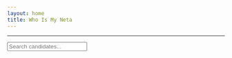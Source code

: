 ```yaml
---
layout: home
title: Who Is My Neta
---
```


<div id="map-container"></div>

<script>
  fetch('GRED_20190215_Bangladesh/bd_constituencies_shapefile/bangladesh_constituencies.svg')
    .then(res => res.text())
    .then(svg => {
      document.getElementById("map-container").innerHTML = svg;

      // Tooltip
      const tooltip = document.createElement("div");
      tooltip.style.position = "absolute";
      tooltip.style.padding = "4px 8px";
      tooltip.style.background = "#333";
      tooltip.style.color = "#fff";
      tooltip.style.borderRadius = "4px";
      tooltip.style.fontSize = "12px";
      tooltip.style.pointerEvents = "none";
      tooltip.style.display = "none";
      document.body.appendChild(tooltip);

      document.querySelectorAll('#map-container path').forEach(path => {
        const seatId = path.id;
        path.style.cursor = 'pointer';

        path.addEventListener('mousemove', (e) => {
          tooltip.style.left = (e.pageX + 10) + "px";
          tooltip.style.top = (e.pageY + 10) + "px";
          tooltip.textContent = seatId.replace(/-/g, " ").toUpperCase();
          tooltip.style.display = "block";
        });

        path.addEventListener('mouseleave', () => {
          tooltip.style.display = "none";
        });

        path.addEventListener('click', () => {
          window.location.href = "/constituency/" + seatId + "/";
        });
      });
    });
</script>

<hr>

<input type="text" id="search" placeholder="Search candidates...">

<ul id="candidate-list"></ul>

<script>
  const candidates = {{ site.data.all_candidates_national_elections_bangladesh | jsonify }};
  const list = document.getElementById("candidate-list");
  const searchInput = document.getElementById("search");

  function renderList(filtered) {
    list.innerHTML = filtered.length
      ? filtered.map(c => `<li data-name="${c.Name.toLowerCase()}">
            <a href="/candidate/${c.ID}/">${c.Name} (${c.Seat})</a>
         </li>`).join("")
      : "<li>No candidates found</li>";
  }

  renderList([]);

  // 🔍 Text Search
  searchInput.addEventListener('input', () => {
    const q = searchInput.value.toLowerCase();
    const filtered = candidates.filter(c => c.Name.toLowerCase().includes(q));
    renderList(filtered);
  });
</script>
